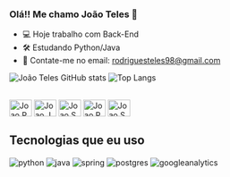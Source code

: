 ### Olá!! Me chamo João Teles 👋

- 💻 Hoje trabalho com Back-End
- 🛠️ Estudando Python/Java
- 💬 Contate-me no email: rodriguesteles98@gmail.com 


![João Teles GitHub stats](https://github-readme-stats.vercel.app/api?username=JoaoTeles01&show_icons=true&theme=dark)
![Top Langs](https://github-readme-stats.vercel.app/api/top-langs/?username=JoaoTeles01&show_icons=true&theme=dark\&layout=compact)

<div style="display: inline_block"><br>
  <img align="center" alt="Joao.Python" height="30" width="40" src="https://cdn.jsdelivr.net/gh/devicons/devicon@latest/icons/python/python-original.svg">
  <img align="center" alt="Joao.Java" height="30" width="40" src="https://cdn.jsdelivr.net/gh/devicons/devicon@latest/icons/java/java-original.svg">
  <img align="center" alt="Joao.Spring" height="30" width="40" src="https://cdn.jsdelivr.net/gh/devicons/devicon@latest/icons/spring/spring-original.svg">
  <img align="center" alt="Joao.Postgres" height="30" width="40" src="https://cdn.jsdelivr.net/gh/devicons/devicon@latest/icons/postgresql/postgresql-original.svg">
  <img align="center" alt="Joao.Selenium" height="30" width="40" src="https://cdn.jsdelivr.net/gh/devicons/devicon@latest/icons/selenium/selenium-original.svg">
</div>  

  
## Tecnologias que eu uso 

<div style="display: inline_block">
  <img align="center" alt="python" src="https://img.shields.io/badge/Python-3776AB?style=for-the-badge&logo=python&logoColor=white" />
  <img align="center" alt="java" src="https://img.shields.io/badge/Java-ED8B00?style=for-the-badge&logo=openjdk&logoColor=white" />
  <img align="center" alt="spring" src="https://img.shields.io/badge/Spring-6DB33F?style=for-the-badge&logo=spring&logoColor=white" />
  <img align="center" alt="postgres" src="https://img.shields.io/badge/PostgreSQL-316192?style=for-the-badge&logo=postgresql&logoColor=white" />
  <img align="center" alt="googleanalytics" src="https://img.shields.io/badge/Google%20Analytics-E37400?style=for-the-badge&logo=google%20analytics&logoColor=white" />
</div><br/>

